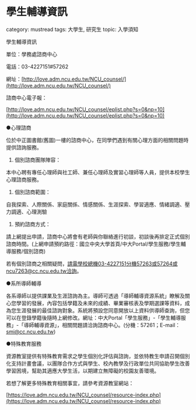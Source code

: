 # 學生輔導資訊

category: mustread
tags: 大學生, 研究生
topic: 入學須知

學生輔導資訊

單位：學務處諮商中心

電話：03-4227151#57262

網址：[http://love.adm.ncu.edu.tw/NCU_counsel/](http://love.adm.ncu.edu.tw/NCU_counsel/)

諮商中心電子報：

[http://love.adm.ncu.edu.tw/NCU_counsel/eplist.php?s=0&np=10](http://love.adm.ncu.edu.tw/NCU_counsel/eplist.php?s=0&np=10)

●心理諮商

位於中正圖書館(舊圖)一樓的諮商中心，在同學們遇到有關心理方面的相關問題時提供諮詢服務。

1. 個別諮商團隊陣容：

本中心聘有專任心理師與社工師、兼任心理師及實習心理師等人員，提供本校學生心理諮商服務。

1. 個別諮商範圍：

自我探索、人際關係、家庭關係、情感關係、生涯探索、學習適應、情緒調適、壓力調適、心理測驗

1. 預約諮商方式：

請上網提出申請，諮商中心將會有老師與你聯絡進行初談，初談後再排定正式個別諮商時間。(上網申請預約路徑：國立中央大學首頁/中大Portal/學生服務/學生輔導服務/個別諮商)

若有個別諮商之相關疑問，請電學校總機03-4227151分機57263或57264或ncu7263@cc.ncu.edu.tw洽詢。

●系所導師輔導

各系導師以提供課業及生涯諮詢為主。導師可透過「導師輔導資源系統」瞭解及關心您學習的發展，內容包括學籍及未來的成績、畢業審核表及學期選課等資料，成為您生涯發展的最佳諮詢對象。系統將預設您同意開放以上資料供導師查詢，但您可以在登錄學籍後隨時上網修改。網址：中大Portal「學生服務」-「學生輔導服務」-「導師輔導資源」，相關問題請洽詢諮商中心。(分機：57261；E-mail：smi@cc.ncu.edu.tw)

●特殊教育服務

資源教室提供有特殊教育需求之學生個別化評估與諮詢，並依特教生申請召開個別化支持計畫會議，以團隊合作方式與學生、校內教學及行政單位共同協助學生改善學習困境，幫助其適應大學生活，以期建立無障礙的校園友善環境。

若想了解更多特殊教育相關事宜，請參考資源教室網站：

[https://love.adm.ncu.edu.tw/NCU_counsel/resource-index.php](https://love.adm.ncu.edu.tw/NCU_counsel/resource-index.php)